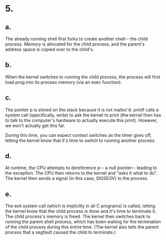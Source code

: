 # 5.

## a.
The already running shell first forks to create another shell-- the child process. Memory is allocated for the child process, and the parent's address space is copied over to the child's.
## b.
When the kernel switches to running the child process, the process will first load prog into its process memory (via an exec function).
## c.
The pointer p is stored on the stack because it is not malloc'd. printf calls a system call (specifically, write) to ask the kernel to print (the kernel then has to talk to the computer's hardware to actually execute this print). However, we won't actually get this far.

During this time, you can expect context switches as the timer goes off, letting the kernel know that it's time to switch to running another process.
## d.
At runtime, the CPU attempts to dereference p-- a null pointer-- leading to the exception. The CPU then returns to the kernel and "asks it what to do". The kernel then sends a signal (in this case, SIGSEGV) to the process.
## e.
The exit system call (which is implicitly in all C programs) is called, letting the kernel know that the child process is done and it's time to terminate it. The child process's memory is freed. The kernel then switches back to running the parent shell process, which has been waiting for the termination of the child process during this entire time. (The kernel also tells the parent process that a segfault caused the child to terminate.)